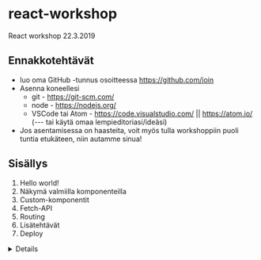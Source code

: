 # react-workshop
React workshop 22.3.2019

## Ennakkotehtävät
- luo oma GitHub -tunnus osoitteessa https://github.com/join 
- Asenna koneellesi
    - git - https://git-scm.com/
    - node - https://nodejs.org/
    - VSCode tai Atom - https://code.visualstudio.com/ || https://atom.io/ (--- tai käytä omaa lempieditoriasi/ideäsi)
- Jos asentamisessa on haasteita, voit myös tulla workshoppiin puoli tuntia etukäteen, niin autamme sinua!

## Sisällys
1. Hello world!
2. Näkymä valmiilla komponenteilla
3. Custom-komponentit
4. Fetch-API
5. Routing
6. Lisätehtävät
7. Deploy

<details>Details</details>
